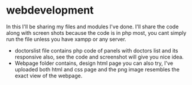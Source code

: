# webdevelopment
In this I'll be sharing my files and modules I've done.  I'll share the code along with screen shots because the code is in php most, you cant simply run the file unless you have xampp or any server. 

- doctorslist file contains php code of panels with doctors list and its responsive also, see the code and screenshot will give you nice idea.
- Webpage folder contains, design html page you can also try, I've uploaded both html and css page and the png image resembles the exact view of the webpage.

